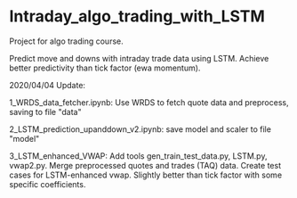 # Intraday_algo_trading_with_LSTM

Project for algo trading course.

Predict move and downs with intraday trade data using LSTM. Achieve better predictivity than tick factor (ewa momentum).

2020/04/04 Update: 

1_WRDS_data_fetcher.ipynb: Use WRDS to fetch quote data and preprocess, saving to file "data"

2_LSTM_prediction_upanddown_v2.ipynb: save model and scaler to file "model"

3_LSTM_enhanced_VWAP: Add tools gen_train_test_data.py, LSTM.py, vwap2.py. Merge preprocessed quotes and trades (TAQ) data. Create test cases for LSTM-enhanced vwap. Slightly better than tick factor with some specific coefficients.

